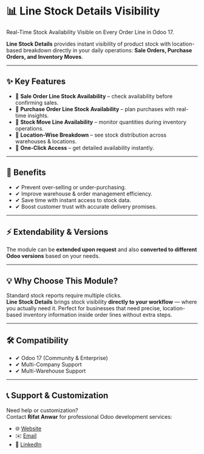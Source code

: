 # 📊 Line Stock Details Visibility

Real-Time Stock Availability Visible on Every Order Line in Odoo 17.

**Line Stock Details** provides instant visibility of product stock with location-based breakdown directly in your daily operations: **Sale Orders, Purchase Orders, and Inventory Moves**.

---

## ✨ Key Features

- 🔹 **Sale Order Line Stock Availability** – check availability before confirming sales.  
- 🔹 **Purchase Order Line Stock Availability** – plan purchases with real-time insights.  
- 🔹 **Stock Move Line Availability** – monitor quantities during inventory operations.  
- 🔹 **Location-Wise Breakdown** – see stock distribution across warehouses & locations.  
- 🔹 **One-Click Access** – get detailed availability instantly.  

---

## 🚀 Benefits

- ✔ Prevent over-selling or under-purchasing.  
- ✔ Improve warehouse & order management efficiency.  
- ✔ Save time with instant access to stock data.  
- ✔ Boost customer trust with accurate delivery promises.  

---

## ⚡ Extendability & Versions

The module can be **extended upon request** and also **converted to different Odoo versions** based on your needs.

---

## 💡 Why Choose This Module?

Standard stock reports require multiple clicks.  
**Line Stock Details** brings stock visibility **directly to your workflow** — where you actually need it. Perfect for businesses that need precise, location-based inventory information inside order lines without extra steps.

---

## 🛠 Compatibility

- ✔ Odoo 17 (Community & Enterprise)  
- ✔ Multi-Company Support  
- ✔ Multi-Warehouse Support  

---

## 📞 Support & Customization

Need help or customization?  
Contact **Rifat Anwar** for professional Odoo development services:

- 🌐 [Website](https://rifatanwar.odoo.com)  
- ✉️ [Email](mailto:rifatanwarrobin@gmail.com)  
- 🔗 [LinkedIn](https://www.linkedin.com/in/rifat-anwar-robin)  
